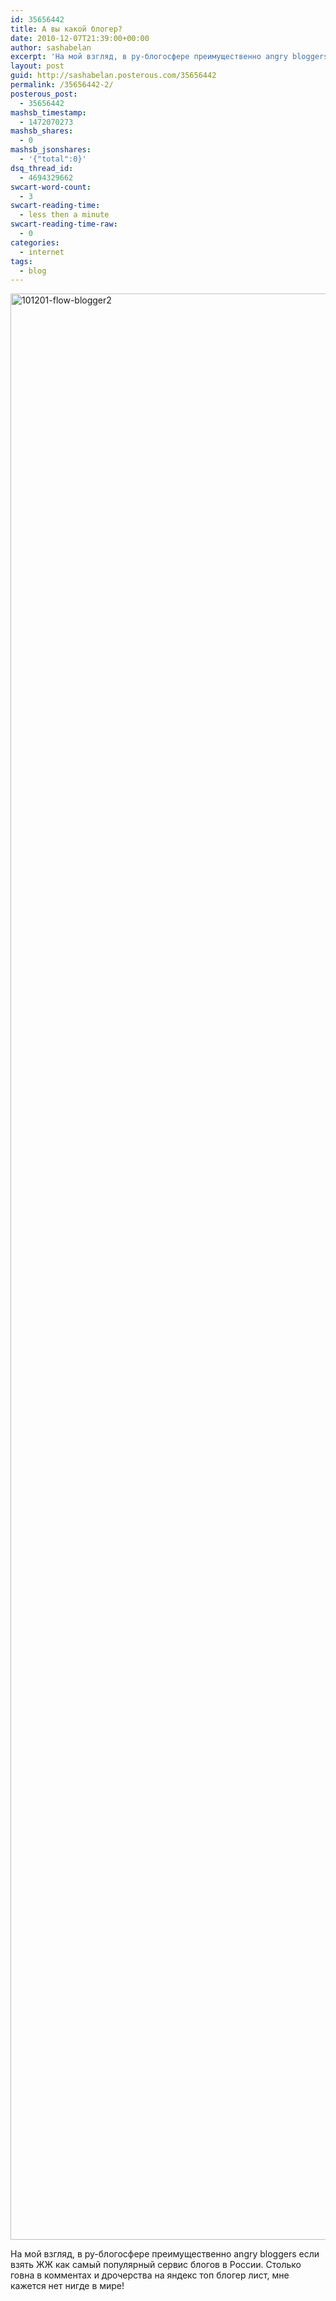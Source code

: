 ```yaml
---
id: 35656442
title: А вы какой блогер?
date: 2010-12-07T21:39:00+00:00
author: sashabelan
excerpt: 'На мой взгляд, в ру-блогосфере преимущественно angry bloggers если взять ЖЖ как самый популярный сервис блогов в  оссии. Столько говна в комме...'
layout: post
guid: http://sashabelan.posterous.com/35656442
permalink: /35656442-2/
posterous_post:
  - 35656442
mashsb_timestamp:
  - 1472070273
mashsb_shares:
  - 0
mashsb_jsonshares:
  - '{"total":0}'
dsq_thread_id:
  - 4694329662
swcart-word-count:
  - 3
swcart-reading-time:
  - less then a minute
swcart-reading-time-raw:
  - 0
categories:
  - internet
tags:
  - blog
---
```

<div class="p_embed p_image_embed">
  <img class="alignnone wp-image-125171747 size-full" src="http://www.sashabelan.com/wp-content/uploads/2010/12/101201-flow-blogger2.png" alt="101201-flow-blogger2" width="1000" height="3114" srcset="http://www.sashabelan.ru/wp-content/uploads/2010/12/101201-flow-blogger2.png 1000w, http://www.sashabelan.ru/wp-content/uploads/2010/12/101201-flow-blogger2-96x300.png 96w, http://www.sashabelan.ru/wp-content/uploads/2010/12/101201-flow-blogger2-768x2392.png 768w, http://www.sashabelan.ru/wp-content/uploads/2010/12/101201-flow-blogger2-329x1024.png 329w, http://www.sashabelan.ru/wp-content/uploads/2010/12/101201-flow-blogger2-830x2585.png 830w, http://www.sashabelan.ru/wp-content/uploads/2010/12/101201-flow-blogger2-230x716.png 230w, http://www.sashabelan.ru/wp-content/uploads/2010/12/101201-flow-blogger2-350x1090.png 350w" sizes="(max-width: 1000px) 100vw, 1000px" />
</div>

На мой взгляд, в ру-блогосфере преимущественно angry bloggers если взять ЖЖ как самый популярный сервис блогов в России. Столько говна в комментах и дрочерства на яндекс топ блогер лист, мне кажется нет нигде в мире!